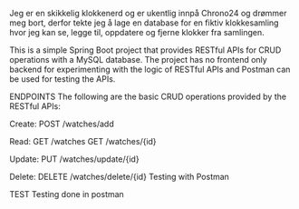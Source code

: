 
Jeg er en skikkelig klokkenerd og er ukentlig innpå Chrono24 og drømmer meg bort, derfor tekte jeg å lage en 
database for en fiktiv klokkesamling hvor jeg kan se, legge til, oppdatere og fjerne klokker fra samlingen.


This is a simple Spring Boot project that provides RESTful APIs for CRUD operations with a MySQL database. 
The project has no frontend only backend for experimenting with the logic 
of RESTful APIs and Postman can be used for testing the APIs.



ENDPOINTS
The following are the basic CRUD operations provided by the RESTful APIs:

Create:
POST /watches/add

Read:
GET /watches
GET /watches/{id}

Update:
PUT /watches/update/{id}

Delete:
DELETE /watches/delete/{id}
Testing with Postman



TEST
Testing done in postman
